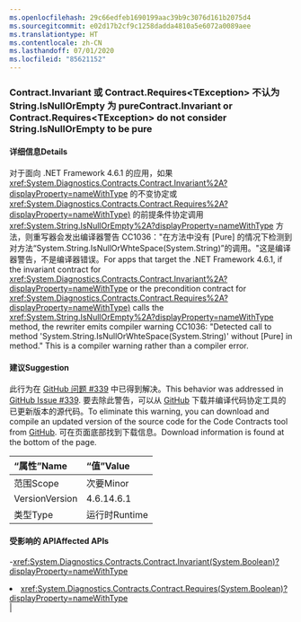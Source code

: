 ```yaml
---
ms.openlocfilehash: 29c66edfeb1690199aac39b9c3076d161b2075d4
ms.sourcegitcommit: e02d17b2cf9c1258dadda4810a5e6072a0089aee
ms.translationtype: HT
ms.contentlocale: zh-CN
ms.lasthandoff: 07/01/2020
ms.locfileid: "85621152"
---
```

### <a name="contractinvariant-or-contractrequirestexception-do-not-consider-stringisnullorempty-to-be-pure"></a><span data-ttu-id="54aaa-101">Contract.Invariant 或 Contract.Requires\<TException> 不认为 String.IsNullOrEmpty 为 pure</span><span class="sxs-lookup"><span data-stu-id="54aaa-101">Contract.Invariant or Contract.Requires\<TException> do not consider String.IsNullOrEmpty to be pure</span></span>

#### <a name="details"></a><span data-ttu-id="54aaa-102">详细信息</span><span class="sxs-lookup"><span data-stu-id="54aaa-102">Details</span></span>

<span data-ttu-id="54aaa-103">对于面向 .NET Framework 4.6.1 的应用，如果 <xref:System.Diagnostics.Contracts.Contract.Invariant%2A?displayProperty=nameWithType> 的不变协定或 <xref:System.Diagnostics.Contracts.Contract.Requires%2A?displayProperty=nameWithType)> 的前提条件协定调用 <xref:System.String.IsNullOrEmpty%2A?displayProperty=nameWithType> 方法，则重写器会发出编译器警告 CC1036：&quot;在方法中没有 [Pure] 的情况下检测到对方法“System.String.IsNullOrWhteSpace(System.String)”的调用。&quot;这是编译器警告，不是编译器错误。</span><span class="sxs-lookup"><span data-stu-id="54aaa-103">For apps that target the .NET Framework 4.6.1, if the invariant contract for <xref:System.Diagnostics.Contracts.Contract.Invariant%2A?displayProperty=nameWithType> or the precondition contract for <xref:System.Diagnostics.Contracts.Contract.Requires%2A?displayProperty=nameWithType)> calls the <xref:System.String.IsNullOrEmpty%2A?displayProperty=nameWithType> method, the rewriter emits compiler warning CC1036: &quot;Detected call to method 'System.String.IsNullOrWhteSpace(System.String)' without [Pure] in method.&quot; This is a compiler warning rather than a compiler error.</span></span>

#### <a name="suggestion"></a><span data-ttu-id="54aaa-104">建议</span><span class="sxs-lookup"><span data-stu-id="54aaa-104">Suggestion</span></span>

<span data-ttu-id="54aaa-105">此行为在 [GitHub 问题 #339](https://github.com/Microsoft/CodeContracts/issues/339) 中已得到解决。</span><span class="sxs-lookup"><span data-stu-id="54aaa-105">This behavior was addressed in [GitHub Issue #339](https://github.com/Microsoft/CodeContracts/issues/339).</span></span> <span data-ttu-id="54aaa-106">要去除此警告，可以从 [GitHub](https://github.com/Microsoft/CodeContracts/blob/master/README.md) 下载并编译代码协定工具的已更新版本的源代码。</span><span class="sxs-lookup"><span data-stu-id="54aaa-106">To eliminate this warning, you can download and compile an updated version of the source code for the Code Contracts tool from [GitHub](https://github.com/Microsoft/CodeContracts/blob/master/README.md).</span></span> <span data-ttu-id="54aaa-107">可在页面底部找到下载信息。</span><span class="sxs-lookup"><span data-stu-id="54aaa-107">Download information is found at the bottom of the page.</span></span>

| <span data-ttu-id="54aaa-108">“属性”</span><span class="sxs-lookup"><span data-stu-id="54aaa-108">Name</span></span>    | <span data-ttu-id="54aaa-109">“值”</span><span class="sxs-lookup"><span data-stu-id="54aaa-109">Value</span></span>       |
|:--------|:------------|
| <span data-ttu-id="54aaa-110">范围</span><span class="sxs-lookup"><span data-stu-id="54aaa-110">Scope</span></span>   |<span data-ttu-id="54aaa-111">次要</span><span class="sxs-lookup"><span data-stu-id="54aaa-111">Minor</span></span>|
|<span data-ttu-id="54aaa-112">Version</span><span class="sxs-lookup"><span data-stu-id="54aaa-112">Version</span></span>|<span data-ttu-id="54aaa-113">4.6.1</span><span class="sxs-lookup"><span data-stu-id="54aaa-113">4.6.1</span></span>|
|<span data-ttu-id="54aaa-114">类型</span><span class="sxs-lookup"><span data-stu-id="54aaa-114">Type</span></span>|<span data-ttu-id="54aaa-115">运行时</span><span class="sxs-lookup"><span data-stu-id="54aaa-115">Runtime</span></span>

#### <a name="affected-apis"></a><span data-ttu-id="54aaa-116">受影响的 API</span><span class="sxs-lookup"><span data-stu-id="54aaa-116">Affected APIs</span></span>

-<xref:System.Diagnostics.Contracts.Contract.Invariant(System.Boolean)?displayProperty=nameWithType></li><li><xref:System.Diagnostics.Contracts.Contract.Requires(System.Boolean)?displayProperty=nameWithType></li></ul>|
